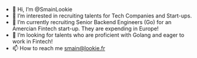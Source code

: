 - 👋 Hi, I’m @SmainLookie
- 👀 I’m interested in recruiting talents for Tech Companies and Start-ups.
- 🌱 I’m currently recruiting Senior Backend Engineers (Go) for an Amercian Fintech start-up. They are expending in Europe!
- 💞️ I’m looking for talents who are proficient with Golang and eager to work in Fintech!
- 📫 How to reach me smain@lookie.fr

<!---
SmainLookie/SmainLookie is a ✨ special ✨ repository because its `README.md` (this file) appears on your GitHub profile.
You can click the Preview link to take a look at your changes.
--->
